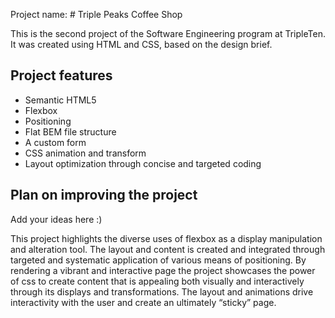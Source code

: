 Project name: # Triple Peaks Coffee Shop

This is the second project of the Software Engineering program at TripleTen. It was created using HTML and CSS, based on the design brief.

## Project features

- Semantic HTML5
- Flexbox
- Positioning
- Flat BEM file structure
- A custom form
- CSS animation and transform
- Layout optimization through concise and targeted coding

## Plan on improving the project

Add your ideas here :)

This project highlights the diverse uses of flexbox as a display manipulation and alteration tool.
The layout and content is created and integrated through targeted and systematic application of various means of positioning. By rendering a vibrant and interactive page the project showcases the power of css to create content that is appealing both visually and interactively through its displays and transformations.
The layout and animations drive interactivity with the user and create an ultimately “sticky” page.
